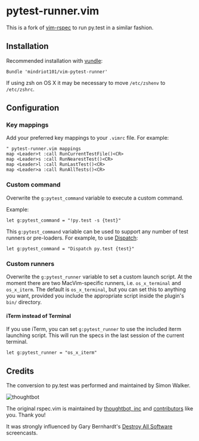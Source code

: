 # pytest-runner.vim

This is a fork of [vim-rspec](https://github.com/thoughtbot/vim-rspec) to run py.test in a similar fashion.

## Installation

Recommended installation with [vundle](https://github.com/gmarik/vundle):

```vim
Bundle 'mindriot101/vim-pytest-runner'
```

If using zsh on OS X it may be necessary to move `/etc/zshenv` to `/etc/zshrc`.

## Configuration

### Key mappings

Add your preferred key mappings to your `.vimrc` file. For example:

```vim
" pytest-runner.vim mappings
map <Leader>t :call RunCurrentTestFile()<CR>
map <Leader>s :call RunNearestTest()<CR>
map <Leader>l :call RunLastTest()<CR>
map <Leader>a :call RunAllTests()<CR>
```

### Custom command

Overwrite the `g:pytest_command` variable to execute a custom command.

Example:

```vim
let g:pytest_command = "!py.test -s {test}"
```

This `g:pytest_command` variable can be used to support any number of test
runners or pre-loaders. For example, to use
[Dispatch](https://github.com/tpope/vim-dispatch):

```vim
let g:pytest_command = "Dispatch py.test {test}"
```

### Custom runners

Overwrite the `g:pytest_runner` variable to set a custom launch script. At the
moment there are two MacVim-specific runners, i.e. `os_x_terminal` and
`os_x_iterm`. The default is `os_x_terminal`, but you can set this to anything
you want, provided you include the appropriate script inside the plugin's
`bin/` directory.

#### iTerm instead of Terminal

If you use iTerm, you can set `g:pytest_runner` to use the included iterm
launching script. This will run the specs in the last session of the current
terminal.

```vim
let g:pytest_runner = "os_x_iterm"
```

Credits
-------

The conversion to py.test was performed and maintained by Simon Walker.

![thoughtbot](http://thoughtbot.com/images/tm/logo.png)

The original rspec.vim is maintained by [thoughtbot, inc](http://thoughtbot.com/community)
and [contributors](https://github.com/thoughtbot/vim-rspec/graphs/contributors)
like you. Thank you!

It was strongly influenced by Gary Bernhardt's [Destroy All
Software](https://www.destroyallsoftware.com/screencasts) screencasts.

